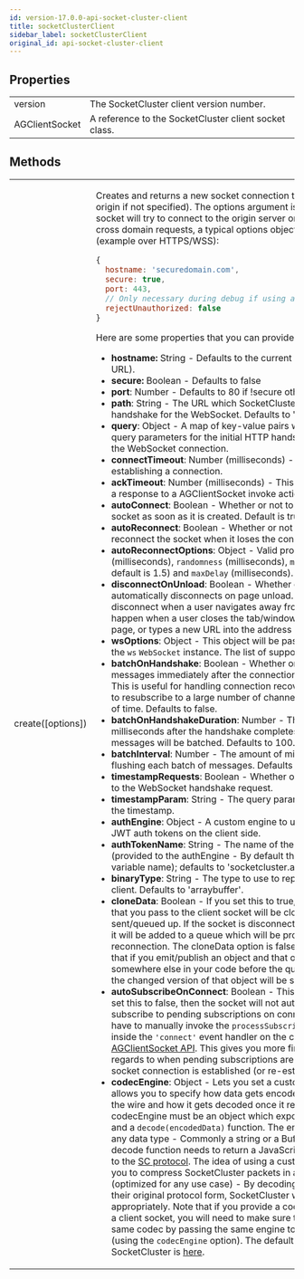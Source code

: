 ```yaml
---
id: version-17.0.0-api-socket-cluster-client
title: socketClusterClient
sidebar_label: socketClusterClient
original_id: api-socket-cluster-client
---
```


## Properties
<table>
  <tr>
    <td>version</td>
    <td>The SocketCluster client version number.</td>
  </tr>
  <tr>
    <td>AGClientSocket</td>
    <td>A reference to the SocketCluster client socket class.</td>
  </tr>
</table>

## Methods
<table>
  <tr>
    <td>
      create([options])
    </td>
    <td>
      <p>
        Creates and returns a new socket connection to the specified host (or origin if not
        specified). The options argument is optional - If omitted, the socket
        will try to connect to the origin server on the current port. For cross
        domain requests, a typical options object might look like this (example
        over HTTPS/WSS):
      </p>

```js
{
  hostname: 'securedomain.com',
  secure: true,
  port: 443,
  // Only necessary during debug if using a self-signed certificate
  rejectUnauthorized: false
}
```

<p>Here are some properties that you can provide to the options object:</p>
      <ul>
        <li><b>hostname:</b> String - Defaults to the current host (ready from
          the URL).</li>
        <li><b>secure:</b> Boolean - Defaults to false</li>
        <li><b>port</b>: Number - Defaults to 80 if !secure otherwise defaults
          to 443.</li>
        <li><b>path</b>: String - The URL which SocketCluster uses to make the initial handshake
          for the WebSocket. Defaults to '/socketcluster/'.</li>
        <li><b>query</b>: Object - A map of key-value pairs which will be used as query
          parameters for the initial HTTP handshake which will initiate the WebSocket connection.</li>
        <li><b>connectTimeout</b>: Number (milliseconds) - This is the timeout for
            establishing a connection.</li>
        <li><b>ackTimeout</b>: Number (milliseconds) - This is the timeout for
          getting a response to a AGClientSocket invoke action.</li>
        <li><b>autoConnect</b>: Boolean - Whether or not to automatically connect
          the socket as soon as it is created. Default is true.</li>
        <li><b>autoReconnect</b>: Boolean - Whether or not to automatically reconnect
          the socket when it loses the connection.</li>
        <li><b>autoReconnectOptions</b>: Object - Valid properties are: <code>initialDelay</code>
          (milliseconds), <code>randomness</code> (milliseconds), <code>multiplier</code> (decimal;
          default is 1.5) and <code>maxDelay</code> (milliseconds).</li>
        <li><b>disconnectOnUnload</b>: Boolean - Whether or not a client automatically disconnects on page unload.
          If enabled, the client will disconnect when a user navigates away from the page. This can happen when a user closes the tab/window,
          clicks a link to leave the page, or types a new URL into the address bar.
          Defaults to true.</li>
        <li><b>wsOptions</b>: Object - This object will be passed to the constructor of the <code>ws</code> <code>WebSocket</code> instance.
          The list of supported properties is <a href="https://github.com/websockets/ws/blob/master/doc/ws.md#new-websocketaddress-protocols-options">here</a>.</li>
        <li><b>batchOnHandshake</b>: Boolean - Whether or not to start batching messages immediately after the connection handshake completes. This is useful for handling connection recovery when the client tries to resubscribe to a large number of channels in a very short amount of time. Defaults to false.</li>
        <li><b>batchOnHandshakeDuration</b>: Number - The amount of time in milliseconds after the handshake completes during which all socket messages will be batched. Defaults to 100.</li>
        <li><b>batchInterval</b>: Number - The amount of milliseconds to wait before flushing each batch of messages. Defaults to 50.</li>
        <li><b>timestampRequests</b>: Boolean - Whether or not to add a timestamp
          to the WebSocket handshake request.</li>
        <li><b>timestampParam</b>: String - The query parameter name to use to
          hold the timestamp.</li>
        <li><b>authEngine</b>: Object - A custom engine to use for storing and
          loading JWT auth tokens on the client side.</li>
        <li><b>authTokenName</b>: String - The name of the JWT auth token (provided
          to the authEngine - By default this is the localStorage variable
          name); defaults to 'socketcluster.authToken'.</li>
        <li><b>binaryType</b>: String - The type to use to represent binary on
          the client. Defaults to 'arraybuffer'.</li>
        <li><b>cloneData</b>: Boolean - If you set this to true, any data/objects/arrays that you pass to the client socket
          will be cloned before being sent/queued up. If the socket is disconnected and you emit an event, it will be added to a queue
          which will be processed upon reconnection. The cloneData option is false by default; this means that if you emit/publish an object
          and that object changes somewhere else in your code before the queue is processed, then the changed version of that object
          will be sent out to the server.</li>
        <li><b>autoSubscribeOnConnect</b>: Boolean - This is true by default. If you set this to false, then the socket will not automatically
          try to subscribe to pending subscriptions on connect - Instead, you will have to manually invoke the <code>processSubscriptions</code> callback
          from inside the <code>'connect'</code> event handler on the client side. See <a href="/docs/api-ag-client-socket">AGClientSocket API</a>.
          This gives you more fine-grained control with regards to when pending subscriptions are processed after the socket connection is established (or re-established).</li>
        <li><b>codecEngine</b>: Object - Lets you set a custom codec engine. This allows you to specify how
          data gets encoded before being sent over the wire and how it gets decoded once it reaches the other side.
          The codecEngine must be an object which exposes an <code>encode(object)</code> and a <code>decode(encodedData)</code> function.
          The encode function can return any data type - Commonly a string or a Buffer/ArrayBuffer.
          The decode function needs to return a JavaScript object which adheres to the
          <a href="https://github.com/SocketCluster/socketcluster/blob/master/socketcluster-protocol.md">SC protocol</a>.
          The idea of using a custom codec is that it allows you to compress SocketCluster packets in any format you like (optimized for any use case) -
          By decoding these packets back into their original protocol form, SocketCluster will be able process them appropriately.
          Note that if you provide a codecEngine when creating a client socket, you will need to make sure that the server uses the same codec
          by passing the same engine to the <code>AGServer</code> constructor (using the <code>codecEngine</code> option).
          The default codec engine used by SocketCluster is <a href="https://github.com/SocketCluster/sc-formatter/blob/master/index.js">here</a>.</li>
      </ul>
    </td>
  </tr>
</table>
